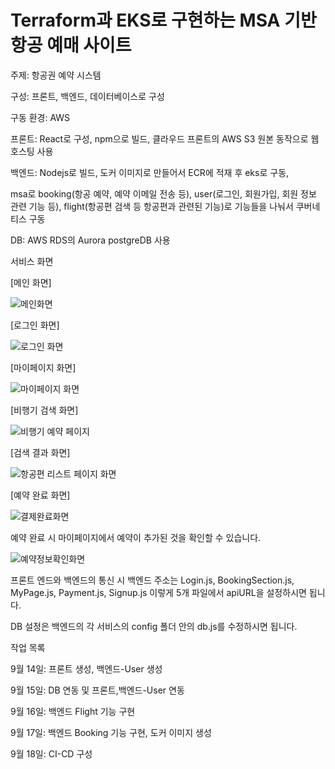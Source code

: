 # Terraform과 EKS로 구현하는 MSA 기반 항공 예매 사이트

주제: 항공권 예약 시스템

구성: 프론트, 백엔드, 데이터베이스로 구성

구동 환경: AWS

프론트: React로 구성, npm으로 빌드, 클라우드 프론트의 AWS S3 원본 동작으로 웹 호스팅 사용

백엔드: Nodejs로 빌드, 도커 이미지로 만들어서 ECR에 적재 후 eks로 구동,

msa로 booking(항공 예약, 예약 이메일 전송 등), user(로그인, 회원가입, 회원 정보 관련 기능 등), flight(항공편 검색 등 항공편과 관련된 기능)로 기능들을 나눠서 쿠버네티스 구동

DB: AWS RDS의 Aurora postgreDB 사용



서비스 화면

[메인 화면]

![메인화면](https://github.com/user-attachments/assets/a9fbeccc-7da3-4c5c-a61c-b79701508acc)


[로그인 화면]

![로그인 화면](https://github.com/user-attachments/assets/7bb00a8b-3317-4bc1-baef-b1bee3540657)

[마이페이지 화면]

![마이페이지 화면](https://github.com/user-attachments/assets/95ad3efe-606f-4c71-9f2a-27402e4a00d8)

[비행기 검색 화면]

![비행기 예약 페이지](https://github.com/user-attachments/assets/ea27a98a-09ba-4e7f-a18d-0dab8de2eab2)

[검색 결과 화면]

![항공편 리스트 페이지 화면](https://github.com/user-attachments/assets/a8173ea5-4fea-48e6-a21c-b3d5ea387053)

[예약 완료 화면]


![결제완료화면](https://github.com/user-attachments/assets/1fe18559-8a5a-4d93-a5d4-3ba579fa0401)


예약 완료 시 마이페이지에서 예약이 추가된 것을 확인할 수 있습니다.


![예약정보확인화면](https://github.com/user-attachments/assets/a957684c-b416-46bc-b6d7-debc41a5deec)



프론트 엔드와 백엔드의 통신 시 백엔드 주소는 Login.js, BookingSection.js, MyPage.js, Payment.js, Signup.js 이렇게 5개 파일에서 apiURL을 설정하시면 됩니다.

DB 설정은 백엔드의 각 서비스의 config 폴더 안의 db.js를 수정하시면 됩니다.

작업 목록

9월 14일: 프론트 생성, 백엔드-User 생성

9월 15일: DB 연동 및 프론트,백엔드-User 연동

9월 16일: 백엔드 Flight 기능 구현

9월 17일: 백엔드 Booking 기능 구현, 도커 이미지 생성

9월 18일: CI-CD 구성
